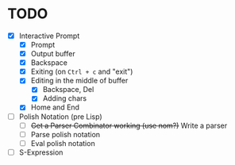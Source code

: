 # TODO

* [X] Interactive Prompt
  * [X] Prompt
  * [X] Output buffer
  * [X] Backspace
  * [X] Exiting (on `Ctrl + c` and "exit")
  * [X] Editing in the middle of buffer
    * [X] Backspace, Del
    * [X] Adding chars
  * [X] Home and End

* [ ] Polish Notation (pre Lisp)
  * [ ] ~~Get a Parser Combinator working (use nom?)~~ Write a parser
  * [ ] Parse polish notation
  * [ ] Eval polish notation

* [ ] S-Expression
